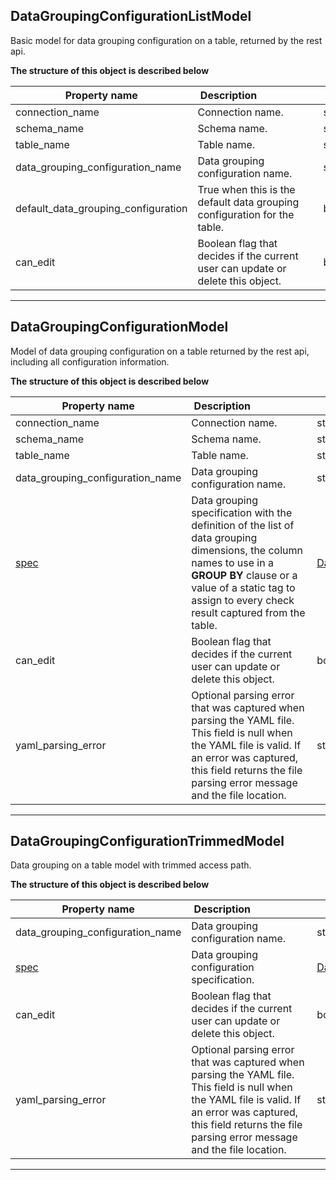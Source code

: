 
## DataGroupingConfigurationListModel
Basic model for data grouping configuration on a table, returned by the rest api.


**The structure of this object is described below**


|&nbsp;Property&nbsp;name&nbsp;|&nbsp;Description&nbsp;&nbsp;&nbsp;&nbsp;&nbsp;&nbsp;&nbsp;&nbsp;&nbsp;&nbsp;&nbsp;&nbsp;&nbsp;&nbsp;&nbsp;&nbsp;&nbsp;&nbsp;&nbsp;&nbsp;&nbsp;|&nbsp;Data&nbsp;type&nbsp;|
|---------------|---------------------------------|-----------|
|connection_name|Connection name.|string|
|schema_name|Schema name.|string|
|table_name|Table name.|string|
|data_grouping_configuration_name|Data grouping configuration name.|string|
|default_data_grouping_configuration|True when this is the default data grouping configuration for the table.|boolean|
|can_edit|Boolean flag that decides if the current user can update or delete this object.|boolean|


___

## DataGroupingConfigurationModel
Model of data grouping configuration on a table returned by the rest api, including all configuration information.


**The structure of this object is described below**


|&nbsp;Property&nbsp;name&nbsp;|&nbsp;Description&nbsp;&nbsp;&nbsp;&nbsp;&nbsp;&nbsp;&nbsp;&nbsp;&nbsp;&nbsp;&nbsp;&nbsp;&nbsp;&nbsp;&nbsp;&nbsp;&nbsp;&nbsp;&nbsp;&nbsp;&nbsp;|&nbsp;Data&nbsp;type&nbsp;|
|---------------|---------------------------------|-----------|
|connection_name|Connection name.|string|
|schema_name|Schema name.|string|
|table_name|Table name.|string|
|data_grouping_configuration_name|Data grouping configuration name.|string|
|[spec](../../../reference/yaml/ConnectionYaml.md#datagroupingconfigurationspec)|Data grouping specification with the definition of the list of data grouping dimensions, the column names to use in a **GROUP BY** clause or a value of a static tag to assign to every check result captured from the table.|[DataGroupingConfigurationSpec](../../../reference/yaml/ConnectionYaml.md#datagroupingconfigurationspec)|
|can_edit|Boolean flag that decides if the current user can update or delete this object.|boolean|
|yaml_parsing_error|Optional parsing error that was captured when parsing the YAML file. This field is null when the YAML file is valid. If an error was captured, this field returns the file parsing error message and the file location.|string|


___

## DataGroupingConfigurationTrimmedModel
Data grouping on a table model with trimmed access path.


**The structure of this object is described below**


|&nbsp;Property&nbsp;name&nbsp;|&nbsp;Description&nbsp;&nbsp;&nbsp;&nbsp;&nbsp;&nbsp;&nbsp;&nbsp;&nbsp;&nbsp;&nbsp;&nbsp;&nbsp;&nbsp;&nbsp;&nbsp;&nbsp;&nbsp;&nbsp;&nbsp;&nbsp;|&nbsp;Data&nbsp;type&nbsp;|
|---------------|---------------------------------|-----------|
|data_grouping_configuration_name|Data grouping configuration name.|string|
|[spec](../../../reference/yaml/ConnectionYaml.md#datagroupingconfigurationspec)|Data grouping configuration specification.|[DataGroupingConfigurationSpec](../../../reference/yaml/ConnectionYaml.md#datagroupingconfigurationspec)|
|can_edit|Boolean flag that decides if the current user can update or delete this object.|boolean|
|yaml_parsing_error|Optional parsing error that was captured when parsing the YAML file. This field is null when the YAML file is valid. If an error was captured, this field returns the file parsing error message and the file location.|string|


___

